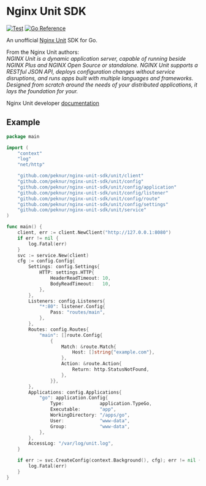 # Nginx Unit SDK
[![Test](https://github.com/peknur/nginx-unit-sdk/actions/workflows/test.yml/badge.svg)](https://github.com/peknur/nginx-unit-sdk/actions/workflows/test.yml)
[![Go Reference](https://pkg.go.dev/badge/github.com/peknur/nginx-unit-sdk/unit.svg)](https://pkg.go.dev/github.com/peknur/nginx-unit-sdk/unit)

An unofficial [Nginx Unit](https://www.nginx.com/products/nginx-unit/) SDK for Go. 

From the Nginx Unit authors:  
*NGINX Unit is a dynamic application server, capable of running beside NGINX Plus and NGINX Open Source or standalone. NGINX Unit supports a RESTful JSON API, deploys configuration changes without service disruptions, and runs apps built with multiple languages and frameworks. Designed from scratch around the needs of your distributed applications, it lays the foundation for your.*

Nginx Unit developer [documentation](https://unit.nginx.org/)

## Example
```go
package main

import (
	"context"
	"log"
	"net/http"

	"github.com/peknur/nginx-unit-sdk/unit/client"
	"github.com/peknur/nginx-unit-sdk/unit/config"
	"github.com/peknur/nginx-unit-sdk/unit/config/application"
	"github.com/peknur/nginx-unit-sdk/unit/config/listener"
	"github.com/peknur/nginx-unit-sdk/unit/config/route"
	"github.com/peknur/nginx-unit-sdk/unit/config/settings"
	"github.com/peknur/nginx-unit-sdk/unit/service"
)

func main() {
	client, err := client.NewClient("http://127.0.0.1:8080")
	if err != nil {
		log.Fatal(err)
	}
	svc := service.New(client)
	cfg := config.Config{
		Settings: config.Settings{
			HTTP: settings.HTTP{
				HeaderReadTimeout: 10,
				BodyReadTimeout:   10,
			},
		},
		Listeners: config.Listeners{
			"*:80": listener.Config{
				Pass: "routes/main",
			},
		},
		Routes: config.Routes{
			"main": []route.Config{
				{
					Match: &route.Match{
						Host: []string{"example.com"},
					},
					Action: &route.Action{
						Return: http.StatusNotFound,
					},
				}},
		},
		Applications: config.Applications{
			"go": application.Config{
				Type:             application.TypeGo,
				Executable:       "app",
				WorkingDirectory: "/apps/go",
				User:             "www-data",
				Group:            "www-data",
			},
		},
		AccessLog: "/var/log/unit.log",
	}

	if err := svc.CreateConfig(context.Background(), cfg); err != nil {
		log.Fatal(err)
	}
}
```
